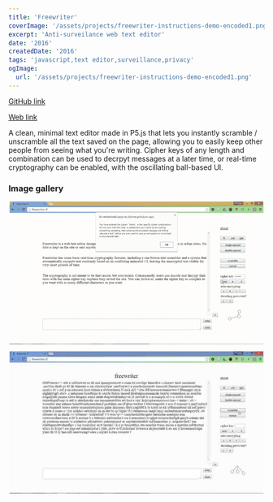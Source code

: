 ```yaml
---
title: 'Freewriter'
coverImage: '/assets/projects/freewriter-instructions-demo-encoded1.png'
excerpt: 'Anti-surveilance web text editor'
date: '2016'
createdDate: '2016'
tags: 'javascript,text editor,surveillance,privacy'
ogImage:
  url: '/assets/projects/freewriter-instructions-demo-encoded1.png'
---
```


<a class="md-link" href="https://github.com/jddunn/jddunn.github.io/tree/master/text-editor-and-scrambler" style="text-align: center" target="_blank">GitHub link</a>

<a class="md-link" href="http://jddunn.github.io/text-editor-and-scrambler/" style="text-align: center" target="_blank">Web link</a> 

A clean, minimal text editor made in P5.js that lets you instantly scramble / unscramble all the text saved on the page, allowing you to easily keep other people from seeing what you're writing. Cipher keys of any length and combination can be used to decrpyt messages at a later time, or real-time cryptography can be enabled, with the oscillating ball-based UI.

### Image gallery

<a href="/assets/projects/freewriter-demo-cipher.png" target="_blank"><img src="/assets/projects/freewriter-demo-cipher.png" class="img-shadow" style="display: block; margin-left: auto; margin-right: auto;" width="500" alt="Freewriter cipher demo"></img></a>

<a href="/assets/projects/freewriter-demo-scrambled.png" target="_blank"><img src="/assets/projects/freewriter-demo-scrambled.png" style="display: block; margin-left: auto; margin-right: auto;" width="500" alt="Freewriter scrambling demo"></img></a>
